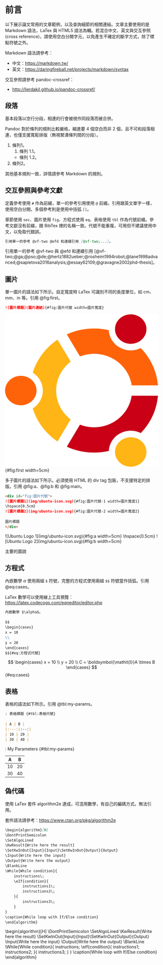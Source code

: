# 前言

以下展示論文常用的文章範例，以及查詢細節的相關連結。文章主要使用的是 Markdown 語法，LaTex 與 HTML5 語法為輔。若混合中文、英文與交互參照 (cross reference)，請使用空白分開字元，以免產生不確定的斷字方式，除了標點符號之外。

Markdown 語法請參考：

+ 中文：<https://markdown.tw/>
+ 英文：<https://daringfireball.net/projects/markdown/syntax>

交互參照請參考 pandoc-crossref：

+ <http://lierdakil.github.io/pandoc-crossref/>

## 段落

基本段落以空行分段，相連的行會被視作同段落而被合併。

Pandoc 對於條列的規則比較嚴格，縮進要 4 個空白而非 2 個，且不可和段落相連，也僅支援寬鬆排版（無視緊湊條列間的分段）。

1. 條列1。
    1. 條列 1.1。
    + 條列 1.2。
1. 條列2。

其他基本規則一致，詳情請參考 Markdown 的規則。

## 交互參照與參考文獻

定義參考使用 `#` 作為前綴，單一的參考引用使用 `@` 前綴。引用跟英文單字一樣，使用空白分開。多個參考則是使用中括弧 `[]`。

章節使用 `sec`、圖片使用 `fig`、方程式使用 `eq`、表格使用 `tbl` 作為代號前綴。參考文獻沒有前綴，跟 BibTex 裡的名稱一致。代號不能重複，可用但不建議使用中文，以免取代錯誤。

```markdown
引用單一的參考 @vf-two @efd 和連續引用 [@vf-two;...]。
```

引用單一的參考 @vf-two 與 @efd 和連續引用 [@vf-two;@ga;@pso;@de;@hertz1882ueber;@rosheim1994robot;@lane1998advanced;@sapietova2016analysis;@essay62109;@gravagne2002phd-thesis]。

## 圖片

單一圖片的語法如下所示。自定寬度時 LaTex 可識別不同的長度單位，如 cm、mm、in 等。引用 @fig:first。

```markdown
![圖片標題](圖片連結){#fig:圖片代號 width=圖片寬度}
```

![Ubuntu Logo 1](img/ubuntu-icon.svg){#fig:first width=5cm}

多子圖片的語法如下所示。必須使用 HTML 的 div tag 包裝，不支援特定的排版。引用 @fig:a、@fig:b 和 @fig:main。

```markdown
<div id="fig:圖片代號">
![圖片標題1](img/ubuntu-icon.svg){#fig:圖片代號-1 width=圖片寬度1}
\hspace{0.5cm}
![圖片標題2](img/ubuntu-icon.svg){#fig:圖片代號-2 width=圖片寬度2}

圖片標題
</div>
```

<div id="fig:main">
![Ubuntu Logo 1](img/ubuntu-icon.svg){#fig:a width=5cm}
\hspace{0.5cm}
![Ubuntu Logo 2](img/ubuntu-icon.svg){#fig:b width=5cm}

主要的圖說
</div>

## 方程式

內嵌數學 $\alpha$ 使用兩組 `$` 符號，完整的方程式使用兩組 `$$` 符號當作括弧。引用 @eq:cases。

LaTex 數學可以使用線上工具預覽：<https://latex.codecogs.com/eqneditor/editor.php>

```markdown
內嵌數學 $\alpha$。

$$
\begin{cases}
x = 10
\\
y = 20
\end{cases}
$${#eq:方程式代號}
```

$$
\begin{cases}
x = 10
\\
y = 20
\\
C = \boldsymbol{\mathit{I}}A \times B
\end{cases}
$${#eq:cases}

## 表格

表格的語法如下所示。引用 @tbl:my-params。

```markdown
: 表格標題 {#tbl:表格代號}

| A | B |
|:---:|:--:|
| 10 | 20 |
| 30 | 40 |
```

: My Parameters {#tbl:my-params}

| A | B |
|:---:|:--:|
| 10 | 20 |
| 30 | 40 |

## 偽代碼

使用 LaTex 套件 algorithm2e 達成，可混用數學，有自己的編碼方式。無法引用。

套件語法請參考：<https://www.ctan.org/pkg/algorithm2e>

```markdown
\begin{algorithm}[H]
\DontPrintSemicolon
\SetAlgoLined
\KwResult{Write here the result}
\SetKwInOut{Input}{Input}\SetKwInOut{Output}{Output}
\Input{Write here the input}
\Output{Write here the output}
\BlankLine
\While{While condition}{
    instructions\;
    \eIf{condition}{
        instructions1\;
        instructions2\;
    }{
        instructions3\;
    }
}
\caption{While loop with If/Else condition}
\end{algorithm}
```

\begin{algorithm}[H]
\DontPrintSemicolon
\SetAlgoLined
\KwResult{Write here the result}
\SetKwInOut{Input}{Input}\SetKwInOut{Output}{Output}
\Input{Write here the input}
\Output{Write here the output}
\BlankLine
\While{While condition}{
    instructions\;
    \eIf{condition}{
        instructions1\;
        instructions2\;
    }{
        instructions3\;
    }
}
\caption{While loop with If/Else condition}
\end{algorithm}
